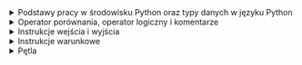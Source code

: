 <details>
<summary>Podstawy pracy w środowisku Python oraz typy danych w języku Python</summary>
<details>
<summary>1. Pierwszy program:</summary>

```python
print("my first program")
```

</details>
<details>
<summary>2. Pierwsza zmienna:</summary>

```python
data = "my first program"
print(data)
```
</details>
<details>
<summary>3. Wyświetlanie zmiennych:</summary>

```python
number = 12
pi = 3.14
date = "August 12th 2011"
condition = True
print(number)
print(pi)
print(date)
print(condition)
```
</details>
<details>
<summary>4. Wyświetlanie zmiennych II:</summary>

```python
a = 13
b = 8.78
c = "text_value"
d = True
print(a)
print(b)
print(c)
print(d)
```
</details>
<details>
<summary>5. Typy zmiennych:</summary>

```python
number_1 = 12
pi = 3.14159
date = "August 12th 2011"
condition = True
print(type(number_1))
print(type(pi))
print(type(date))
print(type(condition))
```
</details>
<details>
<summary>6. Konwersja typów:</summary>

```python
x = 1995
x = str(x)
print(type(x))
```
</details>
<details>
<summary>7. Konwersja napisu na liczby:</summary>

```python
x = "15.78"
a = float(x)
b = int(float(x))
print(a)
print(b)
```
</details>
<details>
<summary>8. Łączenie napisów:</summary>

```python
a = "Hello "
b = "world"
print(a + b)
```
</details>
<details>
<summary>9. Łączenie napisów II:</summary>

```python
text = "I was born in "
year = 1987
short_story = text + str(year) + "."
print(short_story)
```
</details>
<details>
<summary>10. Konkatenacja zmiennych:</summary>

```python
a = "My number is "
b = 15
x = a + str(b)
print(x)
```
</details>
<details>
<summary>11. Nieoczekiwana operacja mnożenia:</summary>

```python
number = "7"
print("The result of 5*" + number + " is:", 5 * int(number))
```
</details>
<details>
<summary>12. Trójkąt:</summary>

```python
print("*")
print("*" * 2)
print("*" * 3)
print("*" * 4)
```
</details>
<details>
<summary>13. Trójkąt II:</summary>

```python
for i in range(4):
    for j in range(i+1):
        print("*", end="")
    if i != 3:
        print()
```
</details>
<details>
<summary>14. Odcinek:</summary>

```python
n = 10
print("|", "-" * n, "|", sep="")
```
</details>
<details>
<summary>15. Komentowanie kodu:</summary>

```python
# AADASDASDJHASKDJHAKJSDHAKJSDHKJASHDKJASHdJASDH
#asdadsasd
a = 6
#sadadsads
b = 2
#sdadsasdadsdas
print(a % b == 0)
```
</details>








</details>

<details>
<summary>Operator porównania, operator logiczny i komentarze</summary>
<ul>
<details>
<summary>1. Test logiczny:</summary>

```python
# Insert your code here
number = 12
test = number > 10
print(type(test))
```
</details>
<details>
<summary>2. Wyrażenie logiczne:</summary>

```python
a = 16.5
b = 16
print(a > b)
print(a < b)
print(a == b)
a = int(a)
print(a > b)
print(a < b)
print(a == b)
```
</details>
<details>
<summary>3. Testy logiczne:</summary>

```python
imie = "Jacek"
wiek = 14
klasa = "3a"
print(imie == "Jacek" and wiek < 18)
print(klasa == "3b" or imie == "Wojtek")
```
</details>
<details>
<summary>4. Przekształcenie i porównanie zmiennej liczbowej:</summary>

```python
x = 18
x += 2
print(x == 20)
x *= -1
print(x == -20)
```
</details>
<details>
<summary>5. Test parzystości:</summary>

```python
number = 23
# Insert your code here
print("Parity test: " + str(number % 2 == 0))
```
</details>
<details>
<summary>6. Test parzystości II:</summary>

```python
number = 12
# Insert your code here
print("Parity test: " + str(int(number % 2 == 0)))
```
</details>
<details>
<summary>7. Test parzystości III:</summary>

```python
number = 13
# Insert your code here
print("Liczba " + str(number) + " jest " + ("parzysta." if number % 2 == 0 else "nieparzysta."))
```
</details>
</ul>
</details>
<details>
<summary>Instrukcje wejścia i wyjścia</summary>
<ul>
<details>
<summary>1. Wprowadzanie własnych danych do programu:</summary>

```python
number = input()
print(type(number))
```
</details>
<details>
<summary>2. Dodawanie dwóch liczb:</summary>

```python
# Input your code here
a = int(input())
b = int(input())
print(f"Sum of numbers {a} and {b} is {a+b}")
```
</details>
<details>
<summary>3. Pobranie informacji od użytkownika:</summary>

```python
a = input("What is your name?")
b = int(input('How old are you?'))
print(f"Your name is {a}\nYou are {b} years old")
```
</details>
<details>
<summary>4. Wynik testu logicznego:</summary>

```python
a = int(input())
b = int(input())
print(a % b == 0)
```
</details>
<details>
<summary>5. Suma wylosowanych liczb:</summary>

```python
import random
c = int(input())
d = int(input())
e = int(input())
f = int(input())
a, b = random.randint(c, d-1), random.randint(e, f-1)
print(a + b)
```
</details>
<details>
<summary>6. Pobranie danych od użytkownika i weryfikacja warunku:</summary>

```python
import random
c = int(input())
d = int(input())
b = int(input())
a = random.randint(c, d)
print(a == b)
```
</details>
</ul>
</details>
<details>
<summary>Instrukcje warunkowe</summary>
<ul>
<details>
<summary>1. Porównanie liczby:</summary>

```python
a = int(input())
print("Number is less than twenty" if a < 20 else "")
```
</details>
<details>
<summary>2. Porównanie liczby II:</summary>

```python
print("Number is greater than or equal to twenty" if int(input()) >= 20 else "Number is less than twenty")
```
</details>
<details>
<summary>3. Porównanie liczby III:</summary>

```python
a = int(input())
print("Number is greater than twenty" if a > 20 else "Number is equal to twenty" if a == 20 else "Number is less than twenty")
```
</details>
<details>
<summary>4. Test pełnoletności:</summary>

```python
a = input()
b = input()
c = int(input())
print(f"Hi {a} {b}, you are {'of legal age' if c >= 18 else 'underage'}")
```
</details>
<details>
<summary>5. Dzień tygodnia:</summary>

```python
a = int(input())
b = {
    1: "Monday",
    2: "Tuesday",
    3: "Wednesday",
    4: "Thursday",
    5: "Friday",
    6: "Saturday",
    7: "Sunday"
}
print(b.get(a))
```
</details>
<details>
<summary>6. Weryfikacja loginu:</summary>

```python
def isupperall(a):
    b = "a"
    for i in a:
        if i.isupper():
            return True
    return False
a = input()
if a == 'Admin':
    print("Login correct")
elif isupperall(a):
```
</details>
</ul>
</details>
<details>
<summary>Pętla</summary>
<ul>
<details>
<summary>1. Pierwsza pętla for:</summary>

```python
for i in range(10):
    print(i)
```
</details>
<details>
<summary>2. Własna pętla:</summary>

```python
for i in range(1, 11):
    print(i)
```
</details>
<details>
<summary>3. Trójkąt:</summary>

```python
a = int(input())
for i in range(a):
    print("*" * (i + 1))
```
</details>
<details>
<summary>4. Ładniejszy trójkąt:</summary>

```python
n = int(input())
for i in range(1, n + 1):
    print(" " * (n - i) + "*" * (2 * i - 1))
```
</details>
<details>
<summary>5. Odwrotna funkcja range():</summary>

```python
n = -3
for i in range(20, 1, n):
    print(i)
```
</details>
<details>
<summary>6. Romb:</summary>

```python
n = int(input())
for i in range(1, n + 1):
    print(" " * (n - i) + "*" * (2 * i - 1))
for i in range(n - 1, 0, -1):
    print(" " * (n - i) + "*" * (2 * i - 1))
```
</details>
<details>
<summary>7. Ciąg liczb:</summary>

```python
# Insert your code here
[print(i, end=" ") for i in range(1, 101)]
```
</details>
<details>
<summary>8. Pętla w pętli:</summary>

```python
n = 10
for i in range(1, n + 1):
    for j in range(1, n + 1):
        print(i * j, end="\t")
    print()
```
</details>
<details>
<summary>9. Pętla while:</summary>

```python
a = 0
# Insert your code here
while a != 11:
    print(a)
    a += 1
```
</details>
<details>
<summary>10. Pętla while II:</summary>

```python
a = 10
while a > 0:
    print(a)
    a = a - 1
```
</details>
<details>
<summary>11. Lista potęg:</summary>

```python
a = int(input())
for i in range(1, 11):
    print(a ** i)
```
</details>
<details>
<summary>12. Pętla while z warunkiem opuszczenia:</summary>

```python
condition = True
# Insert your code here
a = ""
while True:
    a = input()
    if a == "end":
        break
    else:
        print(a)
```
</details>
<details>
<summary>13. Lista dzielników:</summary>

```python
a = int(input())
for i in range(1, a + 1):
    if a % i == 0:
        print(i)
```
</details>
<details>
<summary>14. Alfabet:</summary>

```python
print("a A b B c C d D e E f F g G h H i I j J k K l L m M n N o O p P q Q r R s S t T u U v V w W x X y Y z Z")
```
</details>
<details>
<summary>15. Alfabet ze skokiem:</summary>

```python
a = "abcdefghijklmnopqrstuvwxyz"
n = int(input())
for i in range(0, len(a), n):
    print(a[i], a[i].upper(), end=" ")
```
</details>
<details>
<summary>16. Nieskończone wczytywanie:</summary>

```python
while True:
    num = input()
    if num == 'end':
        break
    num = int(num)
    if num % 2 == 0:
        print("even")
    else:
        print("odd")
```
</details>
<details>
<summary>17. Lista słów i długości:</summary>

```python
text = input()
word_length_tuples = [(word, len(word)) for word in text.split()]
print(word_length_tuples)
```
</details>
<details>
<summary>18. Ciąg Fibonacciego:</summary>

```python
def fibonacci(n):
    fib_sequence = [0, 1]
    [fib_sequence.append(fib_sequence[-2] + fib_sequence[-1]) for _ in range(2, n)]
    return fib_sequence[:n]
n = int(input())
if n < 0:
    print("Integer must be non-negative.")
else:
    fib_list = fibonacci(n)
print(fib_list)
```
</details>
<details>
<summary>19. Konwersja liczby dziesiętnej na binarną:</summary>

```python
decimal_number = int(input())
binary_representation = bin(decimal_number)[2:]
binary_digits = [int(bit) for bit in binary_representation]
for bit in reversed(binary_digits):
    print(bit)
```
</details>
</ul>
</details>

